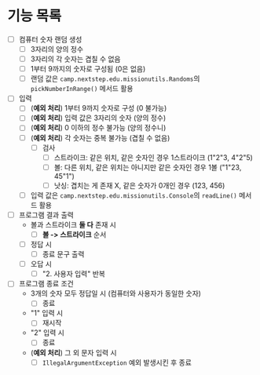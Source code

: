 # 기능 목록

- [ ] 컴퓨터 숫자 랜덤 생성
    - [ ] 3자리의 양의 정수
    - [ ] 3자리의 각 숫자는 겹칠 수 없음
    - [ ] 1부터 9까지의 숫자로 구성됨 (0은 없음)
    - [ ] 랜덤 값은 `camp.nextstep.edu.missionutils.Randoms`의 `pickNumberInRange()` 메서드 활용

- [ ] 입력
    - [ ] (**예외 처리**) 1부터 9까지 숫자로 구성 (0 불가능)
    - [ ] (**예외 처리**) 입력 값은 3자리의 숫자 (양의 정수)
    - [ ] (**예외 처리**) 0 이하의 정수 불가능 (양의 정수니)
    - [ ] (**예외 처리**) 각 숫자는 중복 불가능 (겹칠 수 없음)
        - [ ] 검사
            - [ ] 스트라이크: 같은 위치, 같은 숫자인 경우 1스트라이크 (1"2"3, 4"2"5)
            - [ ] 볼: 다른 위치, 같은 위치는 아니지만 같은 숫자인 경우 1볼 ("1"23, 45"1")
            - [ ] 낫싱: 겹치는 게 존재 X, 같은 숫자가 0개인 경우 (123, 456)
    - [ ] 입력 값은 `camp.nextstep.edu.missionutils.Console`의 `readLine()` 메서드 활용

- [ ] 프로그램 결과 출력
    - 볼과 스트라이크 **둘 다** 존재 시
        - [ ] **볼 -> 스트라이크** 순서
    - [ ] 정답 시
        - [ ] 종료 문구 출력
    - [ ] 오답 시
        - [ ] "2. 사용자 입력" 반복

- [ ] 프로그램 종료 조건
    - 3개의 숫자 모두 정답일 시 (컴퓨터와 사용자가 동일한 숫자)
      - [ ] 종료
    - "1" 입력 시
        - [ ] 재시작
    - "2" 입력 시
        - [ ] 종료
    - (**예외 처리**) 그 외 문자 입력 시
        - [ ] `IllegalArgumentException` 예외 발생시킨 후 종료
